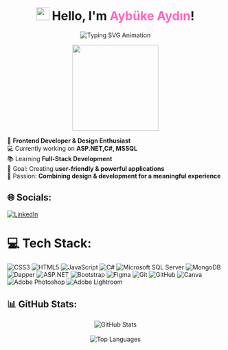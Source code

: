 <h1 align="center">
  <img src="https://media.giphy.com/media/hvRJCLFzcasrR4ia7z/giphy.gif" width="30px"/>
  Hello, I'm <span style="color: #ff66c4;">Aybüke Aydın</span>! 
</h1>

<p align="center">
  <img src="https://readme-typing-svg.demolab.com?font=Fira+Code&duration=4000&pause=1000&color=F7B801&center=true&vCenter=true&width=435&lines=Frontend+Developer;Full-Stack+Learner;Passionate+about+Design+%26+Code" alt="Typing SVG Animation" />
</p>

<p align="center">
  <img src="https://media.giphy.com/media/ZVik7pBtu9dNS/giphy.gif" width="200px"/>
</p>

🎨 **Frontend Developer & Design Enthusiast**  
💻 Currently working on **ASP.NET,C#, MSSQL**  
📚 Learning **Full-Stack Development**  
🎯 Goal: Creating **user-friendly & powerful applications**  
🎨 Passion: **Combining design & development for a meaningful experience**  



## 🌐 Socials:
[![LinkedIn](https://img.shields.io/badge/LinkedIn-%230077B5.svg?logo=linkedin&logoColor=white)](https://linkedin.com/in/https://www.linkedin.com/in/ayb%C3%BCke-aydin-568a89240/) 

# 💻 Tech Stack:
![CSS3](https://img.shields.io/badge/css3-%231572B6.svg?style=for-the-badge&logo=css3&logoColor=white) ![HTML5](https://img.shields.io/badge/html5-%23E34F26.svg?style=for-the-badge&logo=html5&logoColor=white) ![JavaScript](https://img.shields.io/badge/javascript-%23323330.svg?style=for-the-badge&logo=javascript&logoColor=%23F7DF1E)
![C#](https://img.shields.io/badge/c%23-%23239120.svg?style=for-the-badge&logo=c-sharp&logoColor=white)
![Microsoft SQL Server](https://img.shields.io/badge/Microsoft%20SQL%20Server-CC2927?style=for-the-badge&logo=microsoft-sql-server&logoColor=white)
![MongoDB](https://img.shields.io/badge/MongoDB-%2347A248.svg?style=for-the-badge&logo=mongodb&logoColor=white)
![Dapper](https://img.shields.io/badge/Dapper-Blue?style=for-the-badge&logo=dotnet&logoColor=white)
![ASP.NET](https://img.shields.io/badge/ASP.NET-%23512BD4.svg?style=for-the-badge&logo=dotnet&logoColor=white)
![Bootstrap](https://img.shields.io/badge/bootstrap-%23563D7C.svg?style=for-the-badge&logo=bootstrap&logoColor=white) 
![Figma](https://img.shields.io/badge/figma-%23F24E1E.svg?style=for-the-badge&logo=figma&logoColor=white)
![Git](https://img.shields.io/badge/git-%23F05033.svg?style=for-the-badge&logo=git&logoColor=white)
![GitHub](https://img.shields.io/badge/github-%23121011.svg?style=for-the-badge&logo=github&logoColor=white)
![Canva](https://img.shields.io/badge/canva-%2300C4CC.svg?style=for-the-badge&logo=canva&logoColor=white)
![Adobe Photoshop](https://img.shields.io/badge/adobephotoshop-%2331A8FF.svg?style=for-the-badge&logo=adobephotoshop&logoColor=white) 
![Adobe Lightroom](https://img.shields.io/badge/Adobe%20Lightroom-31A8FF.svg?style=for-the-badge&logo=Adobe%20Lightroom&logoColor=white) 




## 📊 GitHub Stats:
<div align="center">
  <img src="https://github-readme-stats.vercel.app/api?username=aybkeydn&show_icons=true&theme=radical" alt="GitHub Stats" />
  <br />
 
  <br />
  <img src="https://github-readme-stats.vercel.app/api/top-langs/?username=aybkeydn&layout=compact&theme=radical" alt="Top Languages" />
</div>

